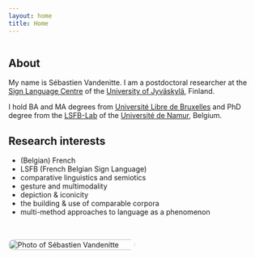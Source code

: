```yaml
---
layout: home
title: Home
---
```


<div style="display: flex; align-items: flex-start; gap: 2rem; flex-wrap: wrap;">

<div style="flex: 1; min-width: 250px;">

## About
My name is Sébastien Vandenitte. I am a postdoctoral researcher at the [Sign Language Centre](https://www.jyu.fi/en/humsoc/kivi/sign-language-centre) of the [University of Jyväskylä](https://www.jyu.fi/en), Finland. 

I hold BA and MA degrees from [Université Libre de Bruxelles](https://www.ulb.be/en/ulb-homepage) and PhD degree from the [LSFB-Lab](https://www.unamur.be/en/entity/laboratoire-de-langue-des-signes-de-belgique-francophone) of the [Université de Namur](http://www.unamur.be/en), Belgium.

## Research interests
- (Belgian) French
- LSFB (French Belgian Sign Language)
- comparative linguistics and semiotics 
- gesture and multimodality
- depiction & iconicity
- the building & use of comparable corpora
- multi-method approaches to language as a phenomenon

</div>

<div style="flex: 0 0 250px; max-width: 100%;">
  <img src="/assets/photo.jpg" alt="Photo of Sébastien Vandenitte" style="width: 100%; border-radius: 12px;" />
</div>

</div>
